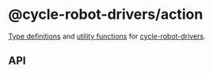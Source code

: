<!-- This README.md is automatically generated. Edit the JSDoc comments in source code or the md files in docs/readmes/. -->

# @cycle-robot-drivers/action

[Type definitions](./src/types.ts) and [utility functions](./src/utils.ts) for [cycle-robot-drivers](../).

## API

<!-- Start src/index.ts -->

<!-- End src/index.ts -->

<!-- Start src/types.ts -->

<!-- End src/types.ts -->

<!-- Start src/utils.ts -->

<!-- End src/utils.ts -->

